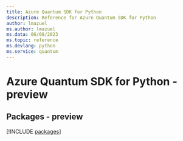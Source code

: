 ```yaml
---
title: Azure Quantum SDK for Python
description: Reference for Azure Quantum SDK for Python
author: lmazuel
ms.author: lmazuel
ms.data: 06/08/2023
ms.topic: reference
ms.devlang: python
ms.service: quantum
---
```

# Azure Quantum SDK for Python - preview
## Packages - preview
[!INCLUDE [packages](quantum-index.md)]